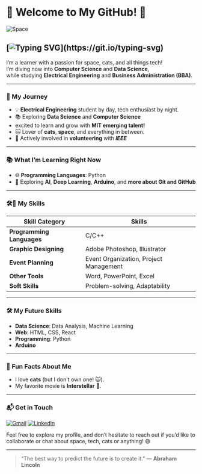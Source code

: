 
# 🌌 Welcome to My GitHub! 🌌

![Space](https://i.pinimg.com/originals/9e/2e/3b/9e2e3b57992c4390f6f963f838b5b896.gif)

## [![Typing SVG](https://readme-typing-svg.herokuapp.com?font=Fira+Code&size=30&pause=1000&width=435&lines=%F0%9F%91%8B+Hi+there!+I'm+Linah!)](https://git.io/typing-svg)

I’m a learner with a passion for space, cats, and all things tech!  
I’m diving now into **Computer Science** and **Data Science**,  
while studying **Electrical Engineering** and **Business Administration (BBA)**.

---

### 🚀 My Journey

- 💡 **Electrical Engineering** student by day, tech enthusiast by night.
- 📚 Exploring **Data Science** and **Computer Science**
- excited to learn and grow with **MIT emerging talent!**
- 🐱 Lover of **cats**, **space**, and everything in between.
- 🤝 Actively involved in **volunteering** with ***IEEE***

---

### 📚 What I’m Learning Right Now

- 🌐 **Programming Languages**: Python
- 🧠 Exploring **AI**, **Deep Learning**, **Arduino**, and **more about Git and GitHub**

---

### 🛠️🎨 My Skills

| **Skill Category**         | **Skills**                                      |
|----------------------------|------------------------------------------------|
| **Programming Languages**  | C/C++                                    |
| **Graphic Designing**      | Adobe Photoshop, Illustrator                   |
| **Event Planning**         | Event Organization, Project Management         |
| **Other Tools**            | Word, PowerPoint, Excel                        |
| **Soft Skills**            | Problem-solving, Adaptability                  |

---

### 🛠️ My **Future** Skills

- **Data Science**: Data Analysis, Machine Learning
- **Web**: HTML, CSS, React
- **Programming**: Python
- **Arduino**

---

### 🐾 Fun Facts About Me

- I love **cats** (but I don't own one! 🐱).
- My favorite movie is **Interstellar** 🎥.

---

### 📬 Get in Touch

[![Gmail](https://img.shields.io/badge/Gmail-D14836?style=flat&logo=gmail&logoColor=white)](mailto:linayasirkhairy@gmail.com)
[![LinkedIn](https://img.shields.io/badge/LinkedIn-0077B5?style=flat&logo=linkedin&logoColor=white)](https://www.linkedin.com/in/linah-khayri-474476339)

Feel free to explore my profile,
and don’t hesitate to reach out if you’d like to collaborate
or chat about space, tech, cats or anything! 😄

---

> “The best way to predict the future is to create it.” — **Abraham Lincoln**
>
